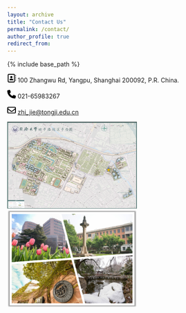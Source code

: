```yaml
---
layout: archive
title: "Contact Us"
permalink: /contact/
author_profile: true
redirect_from:
---
```


{% include base_path %}

<img src="../images/address-book-regular.svg" width="20" height="20">  100 Zhangwu Rd, Yangpu, Shanghai 200092, P.R. China. 

<img src="../images/phone-solid.svg" width="20" height="20"> 021-65983267

<img src="../images/envelope-regular.svg" width="20" height="20"> zhi_jie@tongji.edu.cn

<img src="../images/location.png" width="300">
<img src="../images/campus.png" width="300">
